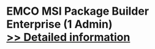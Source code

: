 # EMCO MSI Package Builder Enterprise (1 Admin)<br />[>> Detailed information](https://secure.shareit.com/shareit/product.html?productid=300037665&affiliateid=200057808)